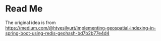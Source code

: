 # Read Me

The original idea is from  
https://medium.com/@htyesilyurt/implementing-geospatial-indexing-in-spring-boot-using-redis-geohash-bd7b2b77e4d4

